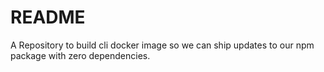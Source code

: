 # README #

A Repository to build cli docker image so we can ship updates to our npm package with zero dependencies.
